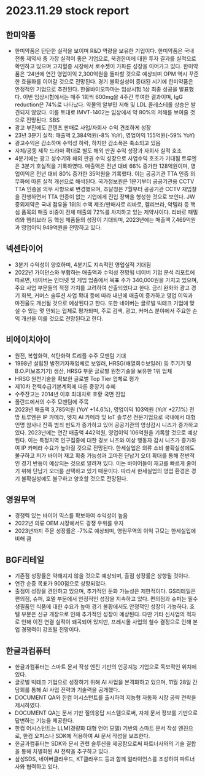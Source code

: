 # 2023.11.29 stock report
## 한미약품
- 한미약품은 탄탄한 실적을 보이며 R&D 역량을 보유한 기업이다. 한미약품은 국내 전통 제약사 중 가장 실적이 좋은 기업으로, 북경한미에 대한 투자 결과를 실적으로 확인하고 있으며 고지혈증 시장에서 로수젯이 가파른 성장을 이어가고 있다. 한미약품은 ‘24년에 연간 영업이익 2,300억원을 돌파할 것으로 예상되며 OPM 역시 꾸준한 효율화를 이어갈 것으로 전망된다. 경기 불확실성이 증대된 시기에 한미약품은 안정적인 기업으로 추천된다.
한올바이오파마는 임상시험 1상 최종 성공을 발표했다. 이번 임상시험에서는 매주 1회씩 600mg을 4주간 투여한 결과이며, IgG reduction은 74%로 나타났다. 약물의 알부민 저해 및 LDL 콜레스테롤 상승은 발견되지 않았다. 이를 토대로 IMVT-1402는 임상에서 약 80%의 저해를 보여줄 것으로 전망된다.
SBS
- 광고 부진에도 콘텐츠 판매로 사업/자회사 수익 견조하게 성장
- 23년 3분기 실적: 매출액 2,384억원(-8% YoY), 영업이익 155억원(-59% YoY)
- 광고수익은 감소하며 수익성 하락, 하지만 감소폭은 축소되고 있음
- 자체/공동 제작 드라마 확대로 별도 해외 판권 수익 성장과 자회사 실적 호조
- 4분기에는 광고 성수기와 해외 판권 수익 성장으로 사업수익 호조가 기대됨
트루엔은 3분기 호실적을 기록하였다. 매출액은 전년 대비 66% 증가한 128억원이며, 영업이익은 전년 대비 80% 증가한 35억원을 기록했다. 이는 공공기관 TTA 인증 의무화에 따른 실적 개선으로 해석된다. 국가정보원은 1분기부터 공공기관용 CCTV TTA 인증을 의무 사항으로 변경했으며, 조달청은 7월부터 공공기관 CCTV 재입찰을 진행하면서 TTA 인증이 없는 기업에게 진입 장벽을 형성한 것으로 보인다.
JW중외제약은 국내 점유율 1위의 수액 제조/판매사로 리바로, 헴리브라, 악템라 등 핵심 품목의 매출 비중이 전체 매출의 72%를 차지하고 있는 제약사이다. 리바로 패밀리와 헴리브라 등 핵심 제품들의 성장이 기대되며, 2023년에는 매출액 7,469억원과 영업이익 949억원을 전망하고 있다.
## 넥센타이어
- 3분기 수익성이 양호하며, 4분기도 지속적인 영업실적 기대됨
- 2022년 가이던스와 부합하는 매출액과 수익성 전망됨
네이버 기업 분석 리포트에 따르면, 네이버는 인터넷 및 게임 업종에서 목표 주가 340,000원을 가지고 있으며, 주요 사업 부문들의 적정 가치를 고려하여 산출되었다고 한다. 금리 완화와 광고 경기 회복, 커머스 솔루션 사업 확대 등에 따라 내년에 매출이 증가하고 영업 이익과 마진율도 개선될 것으로 예상된다고 한다. 또한 네이버는 글로벌 빅테크 기업에 맞설 수 있는 몇 안되는 업체로 평가되며, 주로 검색, 광고, 커머스 분야에서 주요한 손익 개선을 이룰 것으로 전망된다고 한다.
## 비에이치아이
- 원전, 복합화력, 석탄화력 트리플 수주 모멘텀 기대
- 1998년 설립된 발전기자재업체로 보일러, HRSG(배열회수보일러) 등 주기기 및 B.O.P(보조기기) 생산, HRSG 부문 글로벌 원천기술을 보유한 1위 업체
- HRSG 원천기술을 확보한 글로벌 Top Tier 업체로 평가
- 제10차 전력수급기본계획에 따른 중장기 수혜
- 수주잔고는 2014년 이후 최대치로 호황 국면 진입
- 폴란드에서의 수주 모멘텀에 주목
- 2023년 매출액 3,785억원 (YoY +14.6%), 영업이익 103억원 (YoY +27.1%) 전망
트루엔은 IP 카메라, 엣지 AI 카메라 및 IoT 솔루션 전문기업으로 국내에서 대형 인명 참사나 잔혹 범죄 빈도가 증가하고 있어 공공기관의 영상감시 니즈가 증가하고 있다. 2023년에는 연간 매출액 442억원, 영업이익 106억원을 기록할 것으로 예상된다. 이는 특정지역 인구집중에 대한 경보 니즈와 이상 행동자 감시 니즈가 증가하여 IP 카메라 수요가 높아질 것으로 전망된다.
한세실업은 의류 소비 불확실성에도 불구하고 저가 바이어 재고 확충 가능성과 고마진 단납기 오더 확대를 통해 전반적인 경기 반등이 예상되는 것으로 알려져 있다. 이는 바이어들이 재고를 빠르게 줄이기 위해 단납기 오더를 선택하고 있기 때문이다. 따라서 한세실업의 영업 환경은 경기 불확실성에도 불구하고 양호할 것으로 전망된다.
## 영원무역
- 경쟁력 있는 바이어 믹스를 확보하여 수익성이 높음
- 2022년 의류 OEM 시장에서도 경쟁 우위를 유지
- 2023년까지 주문 성장률은 -7%로 예상되며, 영원무역의 이익 규모는 한세실업에 비해 큼
## BGF리테일
- 기존점 성장률은 약해지지 않을 것으로 예상되며, 출점 성장률은 상향될 것이다.
- 연간 순증 목표가 900점으로 상향되었다.
- 출점이 성장을 견인하고 있으며, 추가적인 둔화 가능성은 제한적이다.
GS리테일은 편의점, 슈퍼, 호텔 부문에서 안정적인 성장을 지속하고 있다. 편의점과 슈퍼는 필수 생필품인 식품에 대한 수요가 높아 경기 불황에서도 안정적인 성장이 가능하다. 호텔 부문은 신규 개장으로 인해 추가적인 성장이 예상된다. 다만 기타 신사업의 적자로 인해 이전 연결 실적이 왜곡되어 있지만, 프레시몰 사업의 철수 결정으로 인해 본업 경쟁력이 강조될 전망이다.
## 한글과컴퓨터
- 한글과컴퓨터는 스마트 문서 작성 엔진 기반의 인공지능 기업으로 독보적인 위치에 있다.
- 글로벌 빅테크 기업으로 성장하기 위해 AI 사업을 본격화하고 있으며, 11월 28일 간담회를 통해 AI 사업 전략과 기술력을 공개했다.
- DOCUMENT QA와 한컴 어시스턴트를 출시하여 지능형 자동화 시장 공략 전략을 제시하였다.
- DOCUMENT QA는 문서 기반 질의응답 시스템으로써, 자체 문서 정보를 기반으로 답변하는 기능을 제공한다.
- 한컴 어시스턴트는 LLM(경량화 대형 언어 모델) 기반의 스마트 문서 작성 엔진으로, 한컴 오피스나 SDK에 적용하여 AI 문서 작성을 보조한다.
- 한글과컴퓨터는 SDK와 문서 관련 솔루션을 제공함으로써 파트너사와의 기술 결합을 통해 차별화된 AI 전략을 추구하고 있다.
- 삼성SDS, 네이버클라우드, KT클라우드 등과 함께 얼라이언스를 조성하여 파트너사와 협력하고 있다.